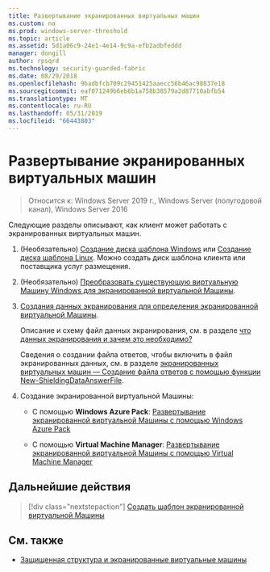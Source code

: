 ```yaml
---
title: Развертывание экранированных виртуальных машин
ms.custom: na
ms.prod: windows-server-threshold
ms.topic: article
ms.assetid: 5d1a06c9-24e1-4e14-9c9a-efb2adbfeddd
manager: dongill
author: rpsqrd
ms.technology: security-guarded-fabric
ms.date: 08/29/2018
ms.openlocfilehash: 9badbfcb709c29451425aaecc56b46ac98837e18
ms.sourcegitcommit: eaf071249b6eb6b1a758b38579a2d87710abfb54
ms.translationtype: MT
ms.contentlocale: ru-RU
ms.lasthandoff: 05/31/2019
ms.locfileid: "66443803"
---
```

# <a name="deploy-shielded-vms"></a>Развертывание экранированных виртуальных машин


>Относится к: Windows Server 2019 г., Windows Server (полугодовой канал), Windows Server 2016

Следующие разделы описывают, как клиент может работать с экранированных виртуальных машин.

1. (Необязательно) [Создание диска шаблона Windows](guarded-fabric-create-a-shielded-vm-template.md) или [Создание диска шаблона Linux](guarded-fabric-create-a-linux-shielded-vm-template.md). Можно создать диск шаблона клиента или поставщика услуг размещения. 

2. (Необязательно) [Преобразовать существующую виртуальную Машину Windows для экранированной виртуальной Машины](guarded-fabric-vm-shielding-helper-vhd.md). 

3. [Создания данных экранирования для определения экранированной виртуальной Машины](guarded-fabric-tenant-creates-shielding-data.md).

    Описание и схему файл данных экранирования, см. в разделе [что данных экранирования и зачем это необходимо?](guarded-fabric-and-shielded-vms.md#what-is-shielding-data-and-why-is-it-necessary)
    
    Сведения о создании файла ответов, чтобы включить в файл экранированных данных, см. в разделе [экранированных виртуальных машин — Создание файла ответов с помощью функции New-ShieldingDataAnswerFile](guarded-fabric-sample-unattend-xml-file.md).

4. Создание экранированной виртуальной Машины:
 
    - С помощью **Windows Azure Pack**: [Развертывание экранированной виртуальной Машины с помощью Windows Azure Pack](guarded-fabric-shielded-vm-windows-azure-pack.md)

    - С помощью **Virtual Machine Manager**: [Развертывание экранированной виртуальной Машины с помощью Virtual Machine Manager](guarded-fabric-tenant-deploys-shielded-vm-using-vmm.md)

## <a name="next-step"></a>Дальнейшие действия

> [!div class="nextstepaction"]
> [Создать шаблон экранированной виртуальной Машины](guarded-fabric-create-a-shielded-vm-template.md)

## <a name="see-also"></a>См. также

- [Защищенная структура и экранированные виртуальные машины](guarded-fabric-and-shielded-vms-top-node.md)
